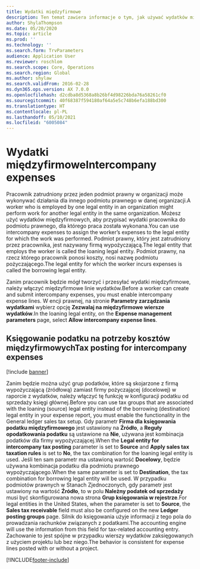 ```yaml
---
title: Wydatki międzyfirmowe
description: Ten temat zawiera informacje o tym, jak używać wydatków międzyfirmowych do przypisywania wydatków pracownika do podmiotu prawnego, dla którego praca została wykonana.
author: ShylaThompson
ms.date: 05/20/2020
ms.topic: article
ms.prod: ''
ms.technology: ''
ms.search.form: TrvParameters
audience: Application User
ms.reviewer: roschlom
ms.search.scope: Core, Operations
ms.search.region: Global
ms.author: shylaw
ms.search.validFrom: 2016-02-28
ms.dyn365.ops.version: AX 7.0.0
ms.openlocfilehash: d2cdba8d5368a8b26bf4d98226bda76a58261cf0
ms.sourcegitcommit: 40f68387f594180af64a5e5c748b6efa188bd300
ms.translationtype: HT
ms.contentlocale: pl-PL
ms.lasthandoff: 05/10/2021
ms.locfileid: "6005084"
---
```

# <a name="intercompany-expenses"></a><span data-ttu-id="435d5-103">Wydatki międzyfirmowe</span><span class="sxs-lookup"><span data-stu-id="435d5-103">Intercompany expenses</span></span>

<span data-ttu-id="435d5-104">Pracownik zatrudniony przez jeden podmiot prawny w organizacji może wykonywać działania dla innego podmiotu prawnego w danej organizacji.</span><span class="sxs-lookup"><span data-stu-id="435d5-104">A worker who is employed by one legal entity in an organization might perform work for another legal entity in the same organization.</span></span> <span data-ttu-id="435d5-105">Możesz użyć wydatków międzyfirmowych, aby przypisać wydatki pracownika do podmiotu prawnego, dla którego praca została wykonana.</span><span class="sxs-lookup"><span data-stu-id="435d5-105">You can use intercompany expenses to assign the worker’s expenses to the legal entity for which the  work was performed.</span></span> <span data-ttu-id="435d5-106">Podmiot prawny, który jest zatrudniony przez pracownika, jest nazywany firmą wypożyczającą.</span><span class="sxs-lookup"><span data-stu-id="435d5-106">The legal entity that employs the worker is called the loaning legal entity.</span></span> <span data-ttu-id="435d5-107">Podmiot prawny, na rzecz którego pracownik ponosi koszty, nosi nazwę podmiotu pożyczającego.</span><span class="sxs-lookup"><span data-stu-id="435d5-107">The legal entity for which the worker incurs expenses is called the borrowing legal entity.</span></span> 

<span data-ttu-id="435d5-108">Zanim pracownik będzie mógł tworzyć i przesyłać wydatki międzyfirmowe, należy włączyć międzyfirmowe linie wydatków.</span><span class="sxs-lookup"><span data-stu-id="435d5-108">Before a worker can create and submit intercompany expenses, you must enable intercompany expense lines.</span></span> <span data-ttu-id="435d5-109">W encji prawnej, na stronie **Parametry zarządzania wydatkami** wybierz opcję **Zezwalaj na międzyfirmowe wiersze wydatków**.</span><span class="sxs-lookup"><span data-stu-id="435d5-109">In the loaning legal entity, on the **Expense management parameters** page, select **Allow intercompany expense lines**.</span></span> 

## <a name="tax-posting-for-intercompany-expenses"></a><span data-ttu-id="435d5-110">Księgowanie podatku na potrzeby kosztów międzyfirmowych</span><span class="sxs-lookup"><span data-stu-id="435d5-110">Tax posting for intercompany expenses</span></span>

[!include [banner](../includes/banner.md)]

<span data-ttu-id="435d5-111">Zanim będzie można użyć grup podatków, które są skojarzone z firmą wypożyczającą (źródłową) zamiast firmy pożyczającej (docelowej) w raporcie z wydatków, należy włączyć tę funkcję w konfiguracji podatku od sprzedaży księgi głównej.</span><span class="sxs-lookup"><span data-stu-id="435d5-111">Before you can use tax groups that are associated with the loaning (source) legal entity instead of the borrowing (destination) legal entity in your expense report, you must enable the functionality in the General ledger sales tax setup.</span></span> <span data-ttu-id="435d5-112">Gdy parametr **Firma dla księgowania podatku międzyfirmowego** jest ustawiony na **Źródło**, a **Reguły opodatkowania podatku** są ustawione na **Nie**, używana jest kombinacja podatków dla firmy wypożyczającej.</span><span class="sxs-lookup"><span data-stu-id="435d5-112">When the **Legal entity for intercompany tax posting** parameter is set to **Source** and **Apply sales tax taxation rules** is set to **No**, the tax combination for the loaning legal entity is used.</span></span> <span data-ttu-id="435d5-113">Jeśli ten sam parametr ma ustawioną wartość **Docelowy**, będzie używana kombinacja podatku dla podmiotu prawnego wypożyczającego.</span><span class="sxs-lookup"><span data-stu-id="435d5-113">When the same parameter is set to **Destination**, the tax combination for borrowing legal entity will be used.</span></span> <span data-ttu-id="435d5-114">W przypadku podmiotów prawnych w Stanach Zjednoczonych, gdy parametr jest ustawiony na wartość **Źródło**, to w polu **Należny podatek od sprzedaży** musi być skonfigurowana nowa strona **Grup księgowania w rejestrze**.</span><span class="sxs-lookup"><span data-stu-id="435d5-114">For legal entities in the United States, when the parameter is set to **Source**, the **Sales tax receivable** field must also be configured on the new **Ledger posting groups** page.</span></span> <span data-ttu-id="435d5-115">Silnik do księgowania użyje informacji z tego pola do prowadzania rachunków związanych z podatkami.</span><span class="sxs-lookup"><span data-stu-id="435d5-115">The accounting engine will use the information from this field for tax-related accounting entry.</span></span>   
<span data-ttu-id="435d5-116">Zachowanie to jest spójne w przypadku wierszy wydatków zaksięgowanych z użyciem projektu lub bez niego.</span><span class="sxs-lookup"><span data-stu-id="435d5-116">The behavior is consistent for expense lines posted with or without a project.</span></span>  


[!INCLUDE[footer-include](../includes/footer-banner.md)]